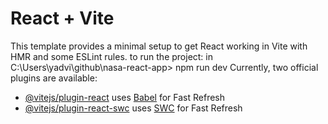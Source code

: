 # React + Vite

This template provides a minimal setup to get React working in Vite with HMR and some ESLint rules.
to run the project: in C:\Users\yadvi\github\nasa-react-app>
npm run dev
Currently, two official plugins are available:

- [@vitejs/plugin-react](https://github.com/vitejs/vite-plugin-react/blob/main/packages/plugin-react/README.md) uses [Babel](https://babeljs.io/) for Fast Refresh
- [@vitejs/plugin-react-swc](https://github.com/vitejs/vite-plugin-react-swc) uses [SWC](https://swc.rs/) for Fast Refresh
